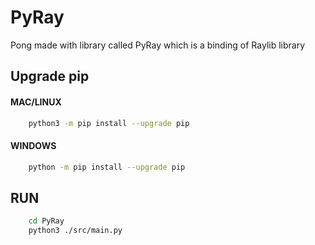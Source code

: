# PyRay
Pong made with library called PyRay which is a binding of Raylib library

## Upgrade pip 
#### MAC/LINUX
```bash
    python3 -m pip install --upgrade pip 
```

#### WINDOWS
```bash
    python -m pip install --upgrade pip 
```

## RUN
```bash
    cd PyRay
    python3 ./src/main.py
```
